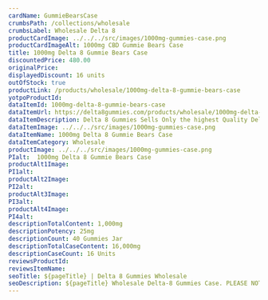 ```yaml
---
cardName: GummieBearsCase
crumbsPath: /collections/wholesale
crumbsLabel: Wholesale Delta 8
productCardImage: ../../../src/images/1000mg-gummies-case.png
productCardImageAlt: 1000mg CBD Gummie Bears Case
title: 1000mg Delta 8 Gummie Bears Case
discountedPrice: 480.00
originalPrice:
displayedDiscount: 16 units
outOfStock: true
productLink: /products/wholesale/1000mg-delta-8-gummie-bears-case
yotpoProductId: 
dataItemId: 1000mg-delta-8-gummie-bears-case
dataItemUrl: https://delta8gummies.com/products/wholesale/1000mg-delta-8-gummie-bears-case
dataItemDescription: Delta 8 Gummies Sells Only the highest Quality Delta 8 THC 200mg Pouches Fully Formulated from Hemp. These products are 2018 Federal Farm Bill Legal.
dataItemImage: ../../../src/images/1000mg-gummies-case.png
dataItemName: 1000mg Delta 8 Gummie Bears Case
dataItemCategory: Wholesale
productImage: ../../../src/images/1000mg-gummies-case.png
PIalt:  1000mg Delta 8 Gummie Bears Case
productAlt1Image: 
PI1alt: 
productAlt2Image: 
PI2alt: 
productAlt3Image: 
PI3alt: 
productAlt4Image: 
PI4alt: 
descriptionTotalContent: 1,000mg
descriptionPotency: 25mg
descriptionCount: 40 Gummies Jar
descriptionTotalCaseContent: 16,000mg
descriptionCaseCount: 16 Units
reviewsProductId: 
reviewsItemName: 
seoTitle: ${pageTitle} | Delta 8 Gummies Wholesale
seoDescription: ${pageTitle} Wholesale Delta-8 Gummies Case. PLEASE NOTE We can not ship Delta 8 products to the following states Alaska, Arizona, Arkansas, Colorado, Delaware.
---
```

